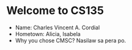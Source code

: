 # Welcome to CS135
* Name: Charles Vincent A. Cordial
* Hometown: Alicia, Isabela
* Why you chose CMSC? Nasilaw sa pera po.

